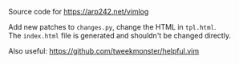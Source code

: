 Source code for https://arp242.net/vimlog

Add new patches to `changes.py`, change the HTML in `tpl.html`. \
The `index.html` file is generated and shouldn't be changed directly.

Also useful: https://github.com/tweekmonster/helpful.vim

